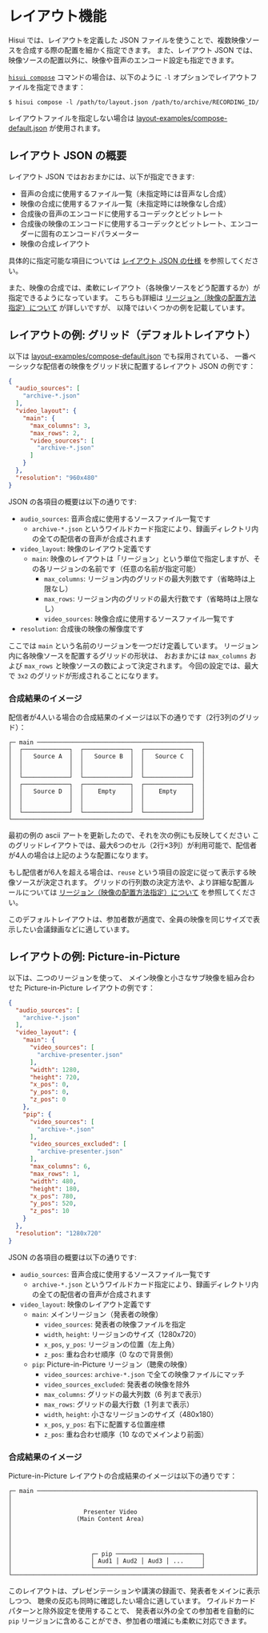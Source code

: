 # レイアウト機能

Hisui では、レイアウトを定義した JSON ファイルを使うことで、複数映像ソースを合成する際の配置を細かく指定できます。
また、レイアウト JSON では、映像ソースの配置以外に、映像や音声のエンコード設定も指定できます。

[`hisui compose`](./command_compose.md) コマンドの場合は、以下のように `-l` オプションでレイアウトファイルを指定できます：

```console
$ hisui compose -l /path/to/layout.json /path/to/archive/RECORDING_ID/
```

レイアウトファイルを指定しない場合は [layout-examples/compose-default.json](../layout-examples/compose-default.json) が使用されます。

## レイアウト JSON の概要

レイアウト JSON ではおおまかには、以下が指定できます:
- 音声の合成に使用するファイル一覧（未指定時には音声なし合成）
- 映像の合成に使用するファイル一覧（未指定時には映像なし合成）
- 合成後の音声のエンコードに使用するコーデックとビットレート
- 合成後の映像のエンコードに使用するコーデックとビットレート、エンコーダーに固有のエンコードパラメーター
- 映像の合成レイアウト

具体的に指定可能な項目については [レイアウト JSON の仕様](./layout_spec.md) を参照してください。

また、映像の合成では、柔軟にレイアウト（各映像ソースをどう配置するか）が指定できるようになっています。
こちらも詳細は [リージョン（映像の配置方法指定）について](./layout_region.md) が詳しいですが、
以降ではいくつかの例を記載しています。

## レイアウトの例: グリッド（デフォルトレイアウト）

以下は [layout-examples/compose-default.json](../layout-examples/compose-default.json) でも採用されている、
一番ベーシックな配信者の映像をグリッド状に配置するレイアウト JSON の例です：

```json
{
  "audio_sources": [
    "archive-*.json"
  ],
  "video_layout": {
    "main": {
      "max_columns": 3,
      "max_rows": 2,
      "video_sources": [
        "archive-*.json"
      ]
    }
  },
  "resolution": "960x480"
}
```

JSON の各項目の概要は以下の通りです:

- `audio_sources`: 音声合成に使用するソースファイル一覧です
  - `archive-*.json` というワイルドカード指定により、録画ディレクトリ内の全ての配信者の音声が合成されます
- `video_layout`: 映像のレイアウト定義です
  - `main`: 映像のレイアウトは「リージョン」という単位で指定しますが、その各リージョンの名前です（任意の名前が指定可能）
    - `max_columns`: リージョン内のグリッドの最大列数です（省略時は上限なし）
    - `max_rows`: リージョン内のグリッドの最大行数です（省略時は上限なし）
    - `video_sources`: 映像合成に使用するソースファイル一覧です
- `resolution`: 合成後の映像の解像度です

ここでは `main` という名前のリージョンを一つだけ定義しています。
リージョン内に各映像ソースを配置するグリッドの形状は、
おおまかには `max_columns` および `max_rows` と映像ソースの数によって決定されます。
今回の設定では、最大で `3x2` のグリッドが形成されることになります。

### 合成結果のイメージ

配信者が4人いる場合の合成結果のイメージは以下の通りです（2行3列のグリッド）：

```
┌─ main ──────────────────────────────────────────────┐
│  ┌─────────────┐  ┌─────────────┐  ┌─────────────┐  │
│  │   Source A  │  │   Source B  │  │   Source C  │  │
│  │             │  │             │  │             │  │
│  │             │  │             │  │             │  │
│  └─────────────┘  └─────────────┘  └─────────────┘  │
│  ┌─────────────┐  ┌─────────────┐  ┌─────────────┐  │
│  │   Source D  │  │    Empty    │  │    Empty    │  │
│  │             │  │             │  │             │  │
│  │             │  │             │  │             │  │
│  └─────────────┘  └─────────────┘  └─────────────┘  │
└─────────────────────────────────────────────────────┘
```

最初の例の ascii アートを更新したので、それを次の例にも反映してください
このグリッドレイアウトでは、最大6つのセル（2行×3列）が利用可能で、配信者が4人の場合は上記のような配置になります。

もし配信者が6人を超える場合は、`reuse` という項目の設定に従って表示する映像ソースが決定されます。
グリッドの行列数の決定方法や、より詳細な配置ルールについては [リージョン（映像の配置方法指定）について](./layout_region.md) を参照してください。

このデフォルトレイアウトは、参加者数が適度で、全員の映像を同じサイズで表示したい会議録画などに適しています。

## レイアウトの例: Picture-in-Picture

以下は、二つのリージョンを使って、
メイン映像と小さなサブ映像を組み合わせた Picture-in-Picture レイアウトの例です：

```json
{
  "audio_sources": [
    "archive-*.json"
  ],
  "video_layout": {
    "main": {
      "video_sources": [
        "archive-presenter.json"
      ],
      "width": 1280,
      "height": 720,
      "x_pos": 0,
      "y_pos": 0,
      "z_pos": 0
    },
    "pip": {
      "video_sources": [
        "archive-*.json"
      ],
      "video_sources_excluded": [
        "archive-presenter.json"
      ],
      "max_columns": 6,
      "max_rows": 1,
      "width": 480,
      "height": 180,
      "x_pos": 780,
      "y_pos": 520,
      "z_pos": 10
    }
  },
  "resolution": "1280x720"
}
```

JSON の各項目の概要は以下の通りです:

- `audio_sources`: 音声合成に使用するソースファイル一覧です
  - `archive-*.json` というワイルドカード指定により、録画ディレクトリ内の全ての配信者の音声が合成されます
- `video_layout`: 映像のレイアウト定義です
  - `main`: メインリージョン（発表者の映像）
    - `video_sources`: 発表者の映像ファイルを指定
    - `width`, `height`: リージョンのサイズ（1280x720）
    - `x_pos`, `y_pos`: リージョンの位置（左上角）
    - `z_pos`: 重ね合わせ順序（0 なので背景側）
  - `pip`: Picture-in-Picture リージョン（聴衆の映像）
    - `video_sources`: `archive-*.json` で全ての映像ファイルにマッチ
    - `video_sources_excluded`: 発表者の映像を除外
    - `max_columns`: グリッドの最大列数（6 列まで表示）
    - `max_rows`: グリッドの最大行数（1 列まで表示）
    - `width`, `height`: 小さなリージョンのサイズ（480x180）
    - `x_pos`, `y_pos`: 右下に配置する位置座標
    - `z_pos`: 重ね合わせ順序（10 なのでメインより前面）

### 合成結果のイメージ

Picture-in-Picture レイアウトの合成結果のイメージは以下の通りです：

```
┌─ main ─────────────────────────────────────────────────────────────┐
│                                                                    │
│                                                                    │
│                    Presenter Video                                 │
│                  (Main Content Area)                               │
│                                                                    │
│                                                                    │
│                                                                    │
│                                                                    │
│                      ┌─ pip ────────────────────────┐              │
│                      │ Aud1 │ Aud2 │ Aud3 │ ...     │              │
│                      └──────────────────────────────┘              │
└────────────────────────────────────────────────────────────────────┘
```

このレイアウトは、プレゼンテーションや講演の録画で、発表者をメインに表示しつつ、
聴衆の反応も同時に確認したい場合に適しています。
ワイルドカードパターンと除外設定を使用することで、
発表者以外の全ての参加者を自動的に `pip` リージョンに含めることができ、参加者の増減にも柔軟に対応できます。
